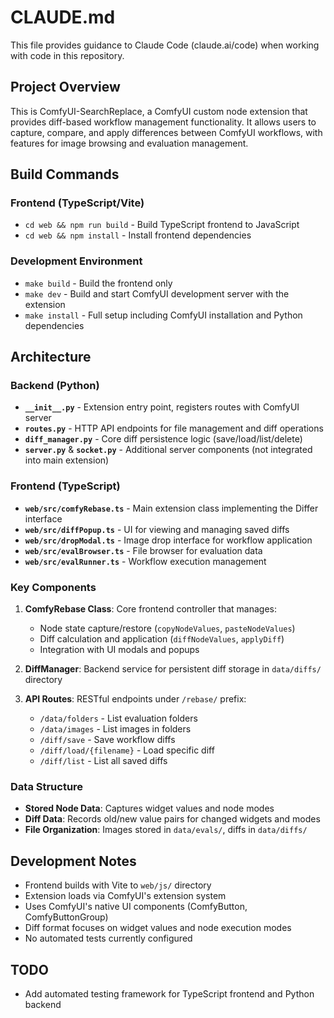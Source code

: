 # CLAUDE.md

This file provides guidance to Claude Code (claude.ai/code) when working with code in this repository.

## Project Overview

This is ComfyUI-SearchReplace, a ComfyUI custom node extension that provides diff-based workflow management functionality. It allows users to capture, compare, and apply differences between ComfyUI workflows, with features for image browsing and evaluation management.

## Build Commands

### Frontend (TypeScript/Vite)
- `cd web && npm run build` - Build TypeScript frontend to JavaScript
- `cd web && npm install` - Install frontend dependencies

### Development Environment
- `make build` - Build the frontend only
- `make dev` - Build and start ComfyUI development server with the extension
- `make install` - Full setup including ComfyUI installation and Python dependencies

## Architecture

### Backend (Python)
- **`__init__.py`** - Extension entry point, registers routes with ComfyUI server
- **`routes.py`** - HTTP API endpoints for file management and diff operations
- **`diff_manager.py`** - Core diff persistence logic (save/load/list/delete)
- **`server.py`** & **`socket.py`** - Additional server components (not integrated into main extension)

### Frontend (TypeScript)
- **`web/src/comfyRebase.ts`** - Main extension class implementing the Differ interface
- **`web/src/diffPopup.ts`** - UI for viewing and managing saved diffs
- **`web/src/dropModal.ts`** - Image drop interface for workflow application
- **`web/src/evalBrowser.ts`** - File browser for evaluation data
- **`web/src/evalRunner.ts`** - Workflow execution management

### Key Components

1. **ComfyRebase Class**: Core frontend controller that manages:
   - Node state capture/restore (`copyNodeValues`, `pasteNodeValues`)
   - Diff calculation and application (`diffNodeValues`, `applyDiff`)
   - Integration with UI modals and popups

2. **DiffManager**: Backend service for persistent diff storage in `data/diffs/` directory

3. **API Routes**: RESTful endpoints under `/rebase/` prefix:
   - `/data/folders` - List evaluation folders
   - `/data/images` - List images in folders
   - `/diff/save` - Save workflow diffs
   - `/diff/load/{filename}` - Load specific diff
   - `/diff/list` - List all saved diffs

### Data Structure
- **Stored Node Data**: Captures widget values and node modes
- **Diff Data**: Records old/new value pairs for changed widgets and modes
- **File Organization**: Images stored in `data/evals/`, diffs in `data/diffs/`

## Development Notes

- Frontend builds with Vite to `web/js/` directory
- Extension loads via ComfyUI's extension system
- Uses ComfyUI's native UI components (ComfyButton, ComfyButtonGroup)
- Diff format focuses on widget values and node execution modes
- No automated tests currently configured

## TODO

- Add automated testing framework for TypeScript frontend and Python backend